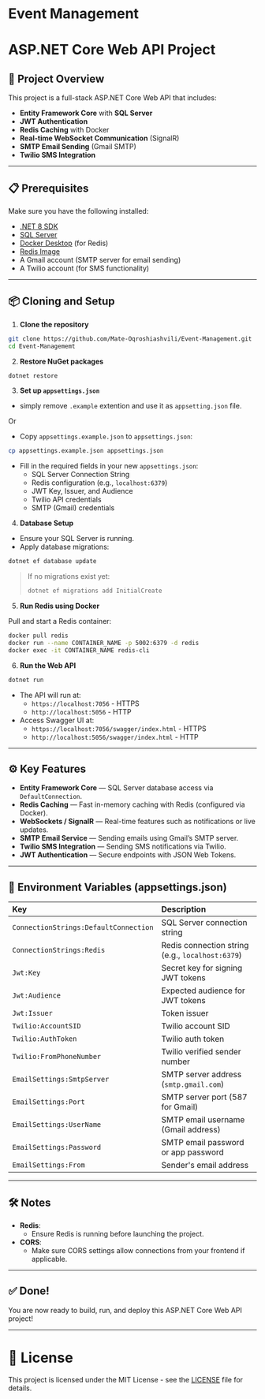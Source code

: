 # Event Management

# ASP.NET Core Web API Project

## 🚀 Project Overview

This project is a full-stack ASP.NET Core Web API that includes:

- **Entity Framework Core** with **SQL Server**
- **JWT Authentication**
- **Redis Caching** with Docker
- **Real-time WebSocket Communication** (SignalR)
- **SMTP Email Sending** (Gmail SMTP)
- **Twilio SMS Integration**

---

## 📋 Prerequisites

Make sure you have the following installed:

- [.NET 8 SDK](https://dotnet.microsoft.com/download)
- [SQL Server](https://www.microsoft.com/en-us/sql-server/sql-server-downloads)
- [Docker Desktop](https://www.docker.com/products/docker-desktop/) (for Redis)
- [Redis Image](https://hub.docker.com/_/redis)
- A Gmail account (SMTP server for email sending)
- A Twilio account (for SMS functionality)

---

## 📦 Cloning and Setup

1. **Clone the repository**

```bash
git clone https://github.com/Mate-Oqroshiashvili/Event-Management.git
cd Event-Managememt
```

2. **Restore NuGet packages**

```bash
dotnet restore
```

3. **Set up `appsettings.json`**

- simply remove `.example` extention and use it as `appsetting.json` file.
  
Or

- Copy `appsettings.example.json` to `appsettings.json`:

```bash
cp appsettings.example.json appsettings.json
```

- Fill in the required fields in your new `appsettings.json`:
  - SQL Server Connection String
  - Redis configuration (e.g., `localhost:6379`)
  - JWT Key, Issuer, and Audience
  - Twilio API credentials
  - SMTP (Gmail) credentials

4. **Database Setup**

- Ensure your SQL Server is running.
- Apply database migrations:

```bash
dotnet ef database update
```

> If no migrations exist yet:
> 
> ```bash
> dotnet ef migrations add InitialCreate
> ```

5. **Run Redis using Docker**

Pull and start a Redis container:

```bash
docker pull redis
docker run --name CONTAINER_NAME -p 5002:6379 -d redis
docker exec -it CONTAINER_NAME redis-cli
```

6. **Run the Web API**

```bash
dotnet run
```

- The API will run at:
  - `https://localhost:7056` - HTTPS
  - `http://localhost:5056` - HTTP
- Access Swagger UI at:
  - `https://localhost:7056/swagger/index.html` - HTTPS
  - `http://localhost:5056/swagger/index.html` - HTTP

---

## ⚙️ Key Features

- **Entity Framework Core** — SQL Server database access via `DefaultConnection`.
- **Redis Caching** — Fast in-memory caching with Redis (configured via Docker).
- **WebSockets / SignalR** — Real-time features such as notifications or live updates.
- **SMTP Email Service** — Sending emails using Gmail’s SMTP server.
- **Twilio SMS Integration** — Sending SMS notifications via Twilio.
- **JWT Authentication** — Secure endpoints with JSON Web Tokens.

---

## 🔑 Environment Variables (appsettings.json)

| Key | Description |
|:----|:------------|
| `ConnectionStrings:DefaultConnection` | SQL Server connection string |
| `ConnectionStrings:Redis` | Redis connection string (e.g., `localhost:6379`) |
| `Jwt:Key` | Secret key for signing JWT tokens |
| `Jwt:Audience` | Expected audience for JWT tokens |
| `Jwt:Issuer` | Token issuer |
| `Twilio:AccountSID` | Twilio account SID |
| `Twilio:AuthToken` | Twilio auth token |
| `Twilio:FromPhoneNumber` | Twilio verified sender number |
| `EmailSettings:SmtpServer` | SMTP server address (`smtp.gmail.com`) |
| `EmailSettings:Port` | SMTP server port (587 for Gmail) |
| `EmailSettings:UserName` | SMTP email username (Gmail address) |
| `EmailSettings:Password` | SMTP email password or app password |
| `EmailSettings:From` | Sender's email address |

---

## 🛠 Notes

- **Redis**:
  - Ensure Redis is running before launching the project.
- **CORS**:
  - Make sure CORS settings allow connections from your frontend if applicable.

---

## ✅ Done!

You are now ready to build, run, and deploy this ASP.NET Core Web API project!

---

# 📄 License

This project is licensed under the MIT License - see the [LICENSE](LICENSE.txt) file for details.
